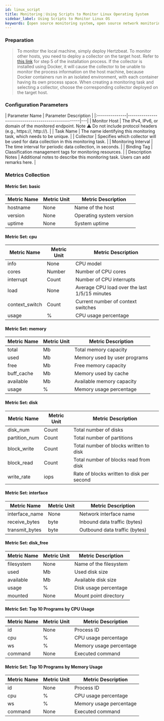 ```yaml
---
id: linux_script
title: Monitoring：Using Scripts to Monitor Linux Operating System   
sidebar_label: Using Scripts to Monitor Linux OS
keywords: [open source monitoring system, open source network monitoring, using scripts to monitor Linux OS]
---
```


### Preparation

> To monitor the local machine, simply deploy Hertzbeat. To monitor other hosts, you need to deploy a collector on the target host. Refer to [this link](https://github.com/apache/hertzbeat?tab=readme-ov-file#2install-via-package) for step 5 of the installation process.
If the collector is installed using Docker, it will cause the collector to be unable to monitor the process information on the host machine, because Docker containers run in an isolated environment, with each container having its own process space.
> When creating a monitoring task and selecting a collector, choose the corresponding collector deployed on the target host.

### Configuration Parameters

| Parameter Name |               Parameter Description                |
|:---------------|-----------------------------------------------------|---|
| Monitor Host   | The IPv4, IPv6, or domain of the monitored endpoint. Note ⚠️ Do not include protocol headers (e.g., https://, http://). |
| Task Name      | The name identifying this monitoring task, which needs to be unique. |
| Collector          | Specifies which collector will be used for data collection in this monitoring task. |
| Monitoring Interval | The time interval for periodic data collection, in seconds. |
| Binding Tag    | Classification management tags for monitoring resources. |
| Description Notes | Additional notes to describe this monitoring task. Users can add remarks here. |

### Metrics Collection

#### Metric Set: basic

| Metric Name | Metric Unit | Metric Description       |
|-------------|-------------|--------------------------|
| hostname    | None        | Name of the host         |
| version     | None        | Operating system version |
| uptime      | None        | System uptime            |

#### Metric Set: cpu

| Metric Name    | Metric Unit | Metric Description                            |
|----------------|-------------|-----------------------------------------------|
| info           | None        | CPU model                                     |
| cores          | Number      | Number of CPU cores                           |
| interrupt      | Count       | Number of CPU interrupts                      |
| load           | None        | Average CPU load over the last 1/5/15 minutes |
| context_switch | Count       | Current number of context switches            |
| usage          | %           | CPU usage percentage                          |

#### Metric Set: memory

| Metric Name | Metric Unit | Metric Description           |
|-------------|-------------|------------------------------|
| total       | Mb          | Total memory capacity        |
| used        | Mb          | Memory used by user programs |
| free        | Mb          | Free memory capacity         |
| buff_cache  | Mb          | Memory used by cache         |
| available   | Mb          | Available memory capacity    |
| usage       | %           | Memory usage percentage      |

#### Metric Set: disk

| Metric Name   | Metric Unit | Metric Description                        |
|---------------|-------------|-------------------------------------------|
| disk_num      | Count       | Total number of disks                     |
| partition_num | Count       | Total number of partitions                |
| block_write   | Count       | Total number of blocks written to disk    |
| block_read    | Count       | Total number of blocks read from disk     |
| write_rate    | iops        | Rate of blocks written to disk per second |

#### Metric Set: interface

| Metric Name    | Metric Unit | Metric Description            |
|----------------|-------------|-------------------------------|
| interface_name | None        | Network interface name        |
| receive_bytes  | byte        | Inbound data traffic (bytes)  |
| transmit_bytes | byte        | Outbound data traffic (bytes) |

#### Metric Set: disk_free

| Metric Name | Metric Unit | Metric Description     |
|-------------|-------------|------------------------|
| filesystem  | None        | Name of the filesystem |
| used        | Mb          | Used disk size         |
| available   | Mb          | Available disk size    |
| usage       | %           | Disk usage percentage  |
| mounted     | None        | Mount point directory  |

#### Metric Set: Top 10 Programs by CPU Usage

| Metric Name | Metric Unit | Metric Description      |
|-------------|-------------|-------------------------|
| id          | None        | Process ID              |
| cpu         | %           | CPU usage percentage    |
| ws          | %           | Memory usage percentage |
| command     | None        | Executed command        |

#### Metric Set: Top 10 Programs by Memory Usage

| Metric Name | Metric Unit | Metric Description      |
|-------------|-------------|-------------------------|
| id          | None        | Process ID              |
| cpu         | %           | CPU usage percentage    |
| ws          | %           | Memory usage percentage |
| command     | None        | Executed command        |
